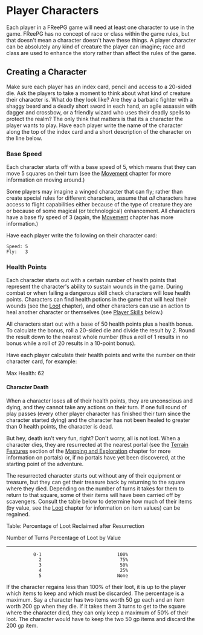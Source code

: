 # Player Characters #

Each player in a FReePG game will need at least one character to use in 
the game. FReePG has no concept of race or class within the game rules, 
but that doesn't mean a character doesn't have these things. A player 
character can be absolutely any kind of creature the player can imagine; 
race and class are used to enhance the story rather than affect the 
rules of the game.

## Creating a Character ##

Make sure each player has an index card, pencil and access to a 20-sided 
die. Ask the players to take a moment to think about what kind of 
creature their character is. What do they look like? Are they a barbaric 
fighter with a shaggy beard and a deadly short sword in each hand, an 
agile assassin with dagger and crossbow, or a friendly wizard who uses 
their deadly spells to protect the realm? The only think that matters is 
that its a character the player wants to play. Have each player write 
the name of the character along the top of the index card and a short 
description of the character on the line below.

### Base Speed ###

Each character starts off with a base speed of 5, which means that they 
can move 5 squares on their turn (see the [Movement](#movement) chapter 
for more information on moving around.)

Some players may imagine a winged character that can fly; rather than 
create special rules for different characters, assume that *all* 
characters have access to flight capabilities either because of the type 
of creature they are or because of some magical (or technological) 
enhancement. All characters have a base fly speed of 3 (again, the 
[Movement](#movement) chapter has more information.)

Have each player write the following on their character card:

    Speed: 5
    Fly:   3

### Health Points ###

Each character starts out with a certain number of health points that 
represent the character's ability to sustain wounds in the game. During 
combat or when failing a dangerous skill check characters will lose 
health points. Characters can find health potions in the game that will 
heal their wounds (see the [Loot](#loot) chapter), and other characters 
can use an action to heal another character or themselves (see [Player 
Skills](#player-skills) below.)

All characters start out with a base of 50 health points plus a health 
bonus. To calculate the bonus, roll a 20-sided die and divide the result 
by 2. Round the result down to the nearest whole number (thus a roll of 
1 results in no bonus while a roll of 20 results in a 10-point bonus).

Have each player calculate their health points and write the number on 
their character card, for example:

  Max Health: 62

#### Character Death ####

When a character loses all of their health points, they are unconscious 
and dying, and they cannot take any actions on their turn. If one full 
round of play passes (every other player character has finished their 
turn since the character started dying) and the character has not been 
healed to greater than 0 health points, the character is dead.

But hey, death isn't very fun, right? Don't worry, all is not lost. When 
a character dies, they are resurrected at the nearest portal (see the 
[Terrain Features](#terrain-features) section of the [Mapping and 
Exploration](#mapping-and-exploration) chapter for more information on 
portals) or, if no portals have yet been discovered, at the starting 
point of the adventure.

The resurrected character starts out without any of their equipment or 
treasure, but they can get their treasure back by returning to the 
square where they died. Depending on the number of turns it takes for 
them to return to that square, some of their items will have been 
carried off by scavengers. Consult the table below to determine how much 
of their items (by value, see the [Loot](#loot) chapter for information 
on item values) can be regained.

Table: Percentage of Loot Reclaimed after Resurrection

  Number of Turns     Percentage of Loot by Value
-----------------   -----------------------------
              0-1                            100%
                2                             75%
                3                             50%
                4                             25%
                5                            None

If the character regains less than 100% of their loot, it is up to the 
player which items to keep and which must be discarded. The percentage 
is a maximum. Say a character has two items worth 50 gp each and an item 
worth 200 gp when they die. If it takes them 3 turns to get to the 
square where the character died, they can only keep a maximum of 50% of 
their loot. The character would have to keep the two 50 gp items and 
discard the 200 gp item.
